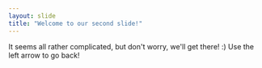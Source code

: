 ```yaml
---
layout: slide
title: "Welcome to our second slide!"
---
```

It seems all rather complicated, but don't worry, we'll get there! :)
Use the left arrow to go back!
